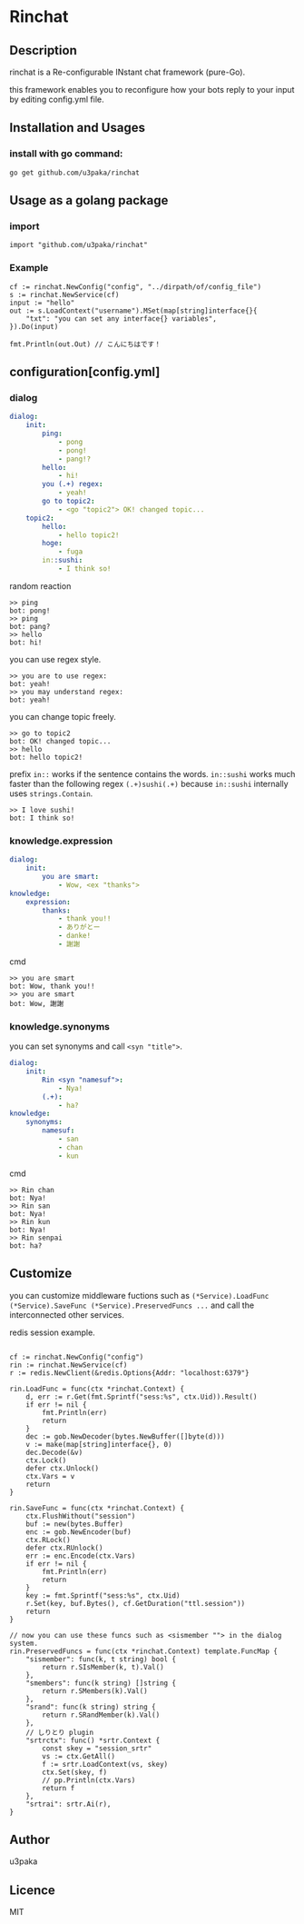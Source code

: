 # Rinchat
## Description
rinchat is a Re-configurable INstant chat framework (pure-Go).

this framework enables you to reconfigure how your bots reply to your input by editing config.yml file.

## Installation and Usages
### install with go command:

    go get github.com/u3paka/rinchat

## Usage as a golang package
### import
```golang
import "github.com/u3paka/rinchat"
```

### Example
```golang
cf := rinchat.NewConfig("config", "../dirpath/of/config_file")
s := rinchat.NewService(cf)
input := "hello"
out := s.LoadContext("username").MSet(map[string]interface{}{
    "txt": "you can set any interface{} variables",
}).Do(input)

fmt.Println(out.Out) // こんにちはです！
```

## configuration[config.yml]

### dialog
```yml
dialog:
    init: 
        ping:
            - pong
            - pong!
            - pang!?
        hello:
            - hi!
        you (.+) regex:
            - yeah!
        go to topic2:
            - <go "topic2"> OK! changed topic...
    topic2:
        hello:
            - hello topic2!
        hoge:
            - fuga
        in::sushi:
            - I think so!
```

random reaction

    >> ping
    bot: pong!
    >> ping
    bot: pang?
    >> hello
    bot: hi!

you can use regex style.

    >> you are to use regex:
    bot: yeah!
    >> you may understand regex:
    bot: yeah!

you can change topic freely.

    >> go to topic2
    bot: OK! changed topic...
    >> hello
    bot: hello topic2!
    
prefix ```in::``` works if the sentence contains the words. ```in::sushi``` works much faster than the following regex ```(.+)sushi(.+)``` because ```in::sushi``` internally uses ```strings.Contain```.

    >> I love sushi!
    bot: I think so!

### knowledge.expression
```yml
dialog:
    init: 
        you are smart:
            - Wow, <ex "thanks">
knowledge:
    expression:
        thanks:
            - thank you!!
            - ありがとー
            - danke!
            - 謝謝
```

cmd    

    >> you are smart
    bot: Wow, thank you!!
    >> you are smart
    bot: Wow, 謝謝


### knowledge.synonyms
you can set synonyms and call ```<syn "title">```.

```yml
dialog:
    init: 
        Rin <syn "namesuf">:
            - Nya!
        (.+):
            - ha?
knowledge:
    synonyms:
        namesuf:
            - san
            - chan
            - kun
```

cmd    

    >> Rin chan
    bot: Nya!
    >> Rin san
    bot: Nya!
    >> Rin kun
    bot: Nya!
    >> Rin senpai
    bot: ha?

## Customize

you can customize middleware fuctions such as ```(*Service).LoadFunc (*Service).SaveFunc (*Service).PreservedFuncs ...``` and call the interconnected other services.

redis session example.
```golang

cf := rinchat.NewConfig("config")
rin := rinchat.NewService(cf)
r := redis.NewClient(&redis.Options{Addr: "localhost:6379"}

rin.LoadFunc = func(ctx *rinchat.Context) {
	d, err := r.Get(fmt.Sprintf("sess:%s", ctx.Uid)).Result()
	if err != nil {
		fmt.Println(err)
		return
	}
	dec := gob.NewDecoder(bytes.NewBuffer([]byte(d)))
	v := make(map[string]interface{}, 0)
	dec.Decode(&v)
	ctx.Lock()
	defer ctx.Unlock()
	ctx.Vars = v
	return
}

rin.SaveFunc = func(ctx *rinchat.Context) {
	ctx.FlushWithout("session")
	buf := new(bytes.Buffer)
	enc := gob.NewEncoder(buf)
	ctx.RLock()
	defer ctx.RUnlock()
	err := enc.Encode(ctx.Vars)
	if err != nil {
		fmt.Println(err)
		return
	}
	key := fmt.Sprintf("sess:%s", ctx.Uid)
	r.Set(key, buf.Bytes(), cf.GetDuration("ttl.session"))
	return
}

// now you can use these funcs such as <sismember ""> in the dialog system.
rin.PreservedFuncs = func(ctx *rinchat.Context) template.FuncMap {
    "sismember": func(k, t string) bool {
		return r.SIsMember(k, t).Val()
	},
	"smembers": func(k string) []string {
		return r.SMembers(k).Val()
	},
	"srand": func(k string) string {
		return r.SRandMember(k).Val()
	},
    // しりとり plugin
    "srtrctx": func() *srtr.Context {
	    const skey = "session_srtr"
	    vs := ctx.GetAll()
	    f := srtr.LoadContext(vs, skey)
	    ctx.Set(skey, f)
	    // pp.Println(ctx.Vars)
	    return f
	},
	"srtrai": srtr.Ai(r),
}

```

## Author
u3paka

## Licence
MIT